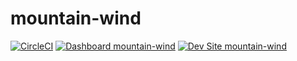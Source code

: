 # mountain-wind

[![CircleCI](https://circleci.com/gh/grshane/mountain-wind.svg?style=shield)](https://circleci.com/gh/grshane/mountain-wind)
[![Dashboard mountain-wind](https://img.shields.io/badge/dashboard-mountain_wind-yellow.svg)](https://dashboard.pantheon.io/sites/68577810-51fb-4ae2-bb8f-bfe013d1b3f8#dev/code)
[![Dev Site mountain-wind](https://img.shields.io/badge/site-mountain_wind-blue.svg)](http://dev-mountain-wind.pantheonsite.io/)